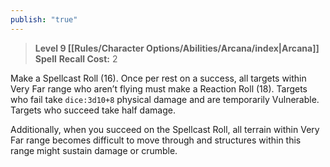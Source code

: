 ```yaml
---
publish: "true"
---
```

> **Level 9 [[Rules/Character Options/Abilities/Arcana/index|Arcana]] Spell**
> **Recall Cost:** 2

Make a Spellcast Roll (16). Once per rest on a success, all targets within Very Far range who aren’t flying must make a Reaction Roll (18). Targets who fail take `dice:3d10+8` physical damage and are temporarily Vulnerable. Targets who succeed take half damage.

Additionally, when you succeed on the Spellcast Roll, all terrain within Very Far range becomes difficult to move through and structures within this range might sustain damage or crumble.
